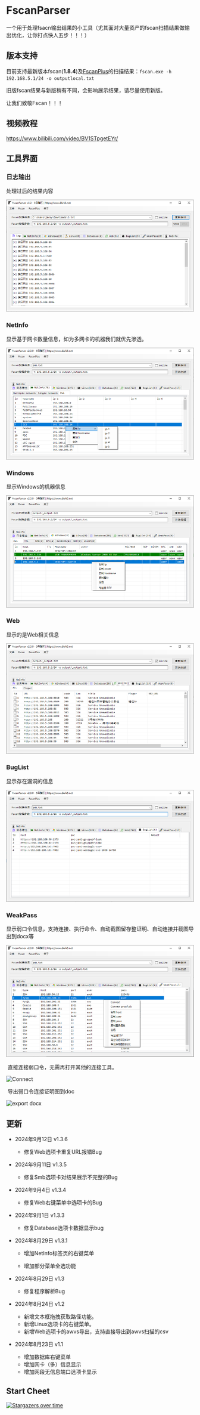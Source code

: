# FscanParser
 一个用于处理fsacn输出结果的小工具（尤其面对大量资产的fscan扫描结果做输出优化，让你打点快人五步！！！）

## 版本支持
目前支持最新版本fscan(**1.8.4**)及[FscanPlus](https://github.com/teamdArk5/FscanPlus)的扫描结果：`fscan.exe -h 192.168.5.1/24 -o outputlocal.txt`

旧版fscan结果与新版稍有不同，会影响展示结果，请尽量使用新版。

让我们致敬Fscan！！！

## 视频教程

https://www.bilibili.com/video/BV1STpgetEYr/

## 工具界面

### 日志输出

处理过后的结果内容

![](images/Log.png)

### NetInfo

显示基于网卡数量信息，如为多网卡的机器我们就优先渗透。

![NetInfo](images/NetInfo.png)

### Windows

显示Windows的机器信息

![Windows](images/Windows.png)

### Web

显示的是Web相关信息

![Web](images/Web.png)



### BugList

显示存在漏洞的信息

![BugList](images/BugList.png)

### WeakPass

显示弱口令信息，支持连接、执行命令、自动截图留存整证明、自动连接并截图导出到docx等

![WeakPass](images/WeakPass.png)

​	直接连接弱口令，无需再打开其他的连接工具。

![Connect](images/Connection.png)

​	导出弱口令连接证明图到doc

![export docx](images/exportDocx.png)

## 更新
* 2024年9月12日	v1.3.6
  * 修复Web选项卡重复URL报错Bug

* 2024年9月11日 v1.3.5
  * 修复Smb选项卡对结果展示不完整的Bug

* 2024年9月4日 v1.3.4
  * 修复Web右键菜单中选项卡的Bug

* 2024年9月1日 v1.3.3
  * 修复Database选项卡数据显示bug

* 2024年8月29日 v1.3.1
  * 增加NetInfo标签页的右键菜单

  * 增加部分菜单全选功能

* 2024年8月29日 v1.3
  * 修复程序解析Bug

* 2024年8月24日 v1.2
  * 新增文本框拖拽获取路径功能。
  * 新增Linux选项卡的右键菜单。
  * 新增Web选项卡的awvs导出，支持直接导出到awvs扫描的csv
* 2024年8月23日 v1.1
  * 增加数据库右键菜单
  * 增加网卡（多）信息显示
  * 增加网段无信息端口选项卡显示



## Start Cheet

 [![Stargazers over time](https://starchart.cc/teamdArk5/FscanParser.svg?variant=adaptive)](https://starchart.cc/teamdArk5/FscanParser)
